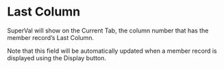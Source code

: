 # Last Column

SuperVal will show on the Current Tab, the column number that has the
member record’s Last Column.

Note that this field will be automatically updated when a member record
is displayed using the Display button.
